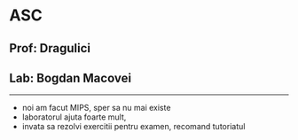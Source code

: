 # ASC

## Prof: Dragulici 

## Lab: Bogdan Macovei

---

- noi am facut MIPS, sper sa nu mai existe 
- laboratorul ajuta foarte mult, 
- invata sa rezolvi exercitii pentru examen, recomand tutoriatul